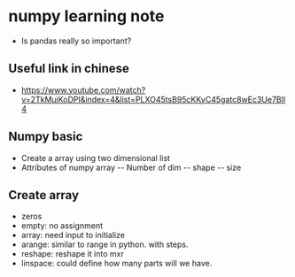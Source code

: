 # numpy learning note
- Is pandas really so important?

## Useful link in chinese
- https://www.youtube.com/watch?v=2TkMujKoDPI&index=4&list=PLXO45tsB95cKKyC45gatc8wEc3Ue7BlI4

## Numpy basic
- Create a array using two dimensional list
- Attributes of numpy array
-- Number of dim
-- shape
-- size

## Create array
- zeros
- empty: no assignment
- array: need input to initialize
- arange: similar to range in python. with steps.
- reshape: reshape it into mxr
- linspace: could define how many parts will we have.